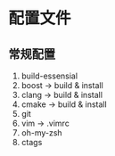 # 配置文件

## 常规配置

1. build-essensial
2. boost  -> build & install
3. clang  -> build & install
4. cmake  -> build & install
5. git
6. vim -> .vimrc
7. oh-my-zsh
8. ctags